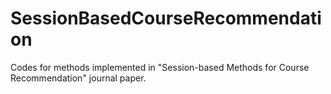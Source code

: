 # SessionBasedCourseRecommendation
Codes for methods implemented in "Session-based Methods for Course Recommendation" journal paper. 
